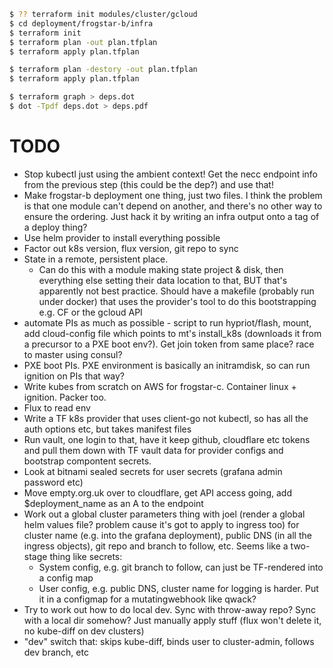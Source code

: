 ```bash
$ ?? terraform init modules/cluster/gcloud
$ cd deployment/frogstar-b/infra
$ terraform init
$ terraform plan -out plan.tfplan
$ terraform apply plan.tfplan
```

```bash
$ terraform plan -destory -out plan.tfplan
$ terraform apply plan.tfplan
```

```bash
$ terraform graph > deps.dot
$ dot -Tpdf deps.dot > deps.pdf
```

# TODO
* Stop kubectl just using the ambient context! Get the necc endpoint info
  from the previous step (this could be the dep?) and use that!
* Make frogstar-b deployment one thing, just two files. I think the problem
  is that one module can't depend on another, and there's no other way to
ensure the ordering. Just hack it by writing an infra output onto a tag of
a deploy thing?
* Use helm provider to install everything possible
* Factor out k8s version, flux version, git repo to sync
* State in a remote, persistent place.
  * Can do this with a module making state project & disk, then everything
    else setting their data location to that, BUT that's apparently not best
    practice. Should have a makefile (probably run under docker) that uses the
    provider's tool to do this bootstrapping e.g. CF or the gcloud API
* automate PIs as much as possible - script to run hypriot/flash, mount,
  add cloud-config file which points to mt's install_k8s (downloads it from
  a precursor to a PXE boot env?). Get join token from same place? race to
  master using consul?
* PXE boot PIs. PXE environment is basically an initramdisk, so can run
  ignition on PIs that way?
* Write kubes from scratch on AWS for frogstar-c. Container linux +
  ignition. Packer too.
* Flux to read env
* Write a TF k8s provider that uses client-go not kubectl, so has all the
  auth options etc, but takes manifest files
* Run vault, one login to that, have it keep github, cloudflare etc tokens
  and pull them down with TF vault data for provider configs and bootstrap
  compontent secrets.
* Look at bitnami sealed secrets for user secrets (grafana admin password
  etc)
* Move empty.org.uk over to cloudflare, get API access going, add
  $deployment_name as an A to the endpoint
* Work out a global cluster parameters thing with joel (render a global
  helm values file? problem cause it's got to apply to ingress too) for
  cluster name (e.g. into the grafana deployment), public DNS (in all the
  ingress objects), git repo and branch to follow, etc. Seems like a
  two-stage thing like secrets:
  * System config, e.g. git branch to follow, can just be TF-rendered into
    a config map
  * User config, e.g. public DNS, cluster name for logging is harder. Put
    it in a configmap for a mutatingwebhook like qwack?
* Try to work out how to do local dev. Sync with throw-away repo? Sync with
  a local dir somehow? Just manually apply stuff (flux won't delete it, no
  kube-diff on dev clusters)
* "dev" switch that: skips kube-diff, binds user to cluster-admin, follows
  dev branch, etc
